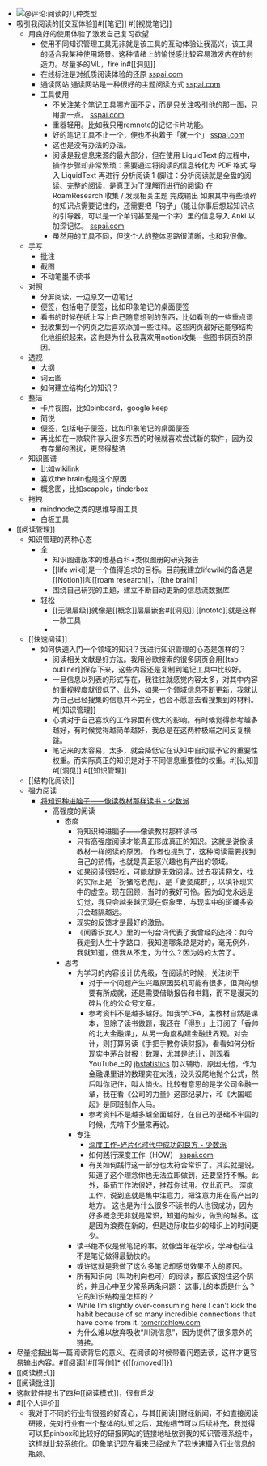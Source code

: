 - ![](https://firebasestorage.googleapis.com/v0/b/firescript-577a2.appspot.com/o/imgs%2Fapp%2Fxinyiheng%2FZMOmXtHGxr.png?alt=media&token=4c17a2dd-801f-4c4e-b3c2-9f9f5a6e1ca1)@评论:阅读的几种类型
- 吸引我阅读的[[交互体验]]#[[笔记]] #[[视觉笔记]]
    - 用良好的使用体验了激发自己复习欲望
        - 使用不同知识管理工具无非就是该工具的互动体验让我高兴，该工具的适合我某种使用场景。这种情绪上的愉悦感比较容易激发内在的创造力。尽量多的ML，fire in#[[洞见]]
        - 在线标注是对纸质阅读体验的还原 [sspai.com](https://sspai.com/post/51236)
        - 通读网站 通读网站是一种很好的主题阅读方式 [sspai.com](https://sspai.com/post/51236)
        - 工具使用
            - 不关注某个笔记工具哪方面不足，而是只关注吸引他的那一面，只用那一点。 [sspai.com](https://sspai.com/prime/story/vol07-their-note-taking-methodology)
            - 重器轻用。比如我只用remnote的记忆卡片功能。
            - 好的笔记工具不止一个，便也不执着于「就一个」 [sspai.com](https://sspai.com/prime/story/vol07-their-note-taking-methodology)
            - 这也是没有办法的办法。
            - 阅读是我信息来源的最大部分，但在使用 LiquidText 的过程中，操作步骤却非常繁琐：需要通过将阅读的信息转化为 PDF 格式 导入 LiquidText 再进行 分析阅读 1 (脚注：分析阅读就是全盘的阅读、完整的阅读，是真正为了理解而进行的阅读) 在 RoamResearch 收集 / 发现相关主题 完成输出 如果其中有些琐碎的知识点需要记住的，还需要把「钩子」（能让你事后想起知识点的引导器，可以是一个单词甚至是一个字）里的信息导入 Anki 以加深记忆。 [sspai.com](https://sspai.com/post/63879)
            - 虽然用的工具不同，但这个人的整体思路很清晰，也和我很像。
    - 手写
        - 批注
        - 截图
        - 不动笔墨不读书
    - 对照
        - 分屏阅读，一边原文一边笔记
        - 便签，包括电子便签，比如印象笔记的桌面便签
        - 看书的时候在纸上写上自己随意想到的东西，比如看到的一些重点词
        - 我收集到一个网页之后喜欢添加一些注释。这些网页最好还能够结构化地组织起来，这也是为什么我喜欢用notion收集一些图书网页的原因。
    - 透视
        - 大纲
        - 词云图
        - 如何建立结构化的知识？
    - 整洁
        - 卡片视图，比如pinboard，google keep
        - 简悦
        - 便签，包括电子便签，比如印象笔记的桌面便签
        - 再比如在一款软件存入很多东西的时候就喜欢尝试新的软件，因为没有存量的困扰，更显得整洁
    - 知识图谱
        - 比如wikilink
        - 喜欢the brain也是这个原因
        - 概念图，比如scapple，tinderbox
    - 拖拽
        - mindnode之类的思维导图工具
        - 白板工具
- [[阅读管理]]
    - 知识管理的两种心态
        - 全
            - 知识图谱版本的维基百科+类似图册的研究报告
            - [[life wiki]]是一个值得追求的目标。目前我建立lifewiki的备选是[[Notion]]和[[roam research]]，[[the brain]]
            - 围绕自己研究的主题，建立不断自动更新的信息流数据库
        - 轻松
            - [[无限层级]]就像是[[概念]]层层嵌套#[[洞见]] [[nototo]]就是这样一款工具
            - 
    - [[快速阅读]]
        - 如何快速入门一个领域的知识？我进行知识管理的心态是怎样的？
            - 阅读相关文献是好方法。我用谷歌搜索的很多网页会用[[tab outliner]]保存下来，这些内容还是复制到笔记工具中比较好。
            - 一旦信息以列表的形式存在，我往往就感觉内容太多，对其中内容的重视程度就很低了。此外，如果一个领域信息不断更新，我就认为自己已经搜集的信息并不完全，也会不愿意去看搜集到的材料。#[[知识管理]]
            - 心境对于自己喜欢的工作界面有很大的影响。有时候觉得参考越多越好，有时候觉得越简单越好，我总是在这两种极端之间反复横跳。
            - 笔记来的太容易，太多，就会降低它在认知中自动赋予它的重要性权重。而实际真正的知识是对于不同信息重要性的权重。#[[认知]] #[[洞见]] #[[知识管理]] 
    - [[结构化阅读]]
    - 强力阅读
        - [将知识种进脑子——像读教材那样读书 - 少数派](https://sspai.com/post/46071)
            - 高强度的阅读
                - 态度
                    - 将知识种进脑子——像读教材那样读书
                    - 只有高强度阅读才能真正形成真正的知识。这就是说像读教材一样阅读的原因。 作者也提到了，这种阅读需要找到自己的热情，也就是真正感兴趣也有产出的领域。
                    - 如果阅读很轻松，可能就是无效阅读。过去我读网文，找的实际上是「扮猪吃老虎」、是「妻妾成群」，以填补现实中的虚空。现在回顾，当时的我好可怜。因为幻觉永远是幻觉，我只会越来越沉浸在假象里，与现实中的斑斓多姿只会越隔越远。
                    - 现实的反馈才是最好的激励。
                    - 《闻香识女人》里的一句台词代表了我曾经的选择：如今我走到人生十字路口，我知道哪条路是对的，毫无例外，我就知道，但我从不走，为什么？因为妈的太苦了。
                - 思考
                    - 为学习的内容设计优先级，在阅读的时候，关注树干
                        - 对于一个问题产生兴趣原因契机可能有很多，但真的想要有所成就，还是需要借助报告和书籍，而不是漫天的碎片化的公众号文章。
                        - 参考资料不是越多越好。如我学CFA，主教材自然是课本，但除了读书做题，我还在「得到」上订阅了「香帅的北大金融课」，从另一角度构建金融世界观。对会计，则打算另读《手把手教你读财报》，看看如何分析现实中茅台财报；数理，尤其是统计，则观看 YouTube上的 [jbstatistics](https://www.youtube.com/channel/UCiHi6xXLzi9FMr9B0zgoHqA) 加以辅助，原因无他，作为金融课里讲的数理实在太浅，没头没尾地抛个公式，然后叫你记住，叫人恼火。比较有意思的是学公司金融一章，我在看《公司的力量》这部纪录片，和《大国崛起》是同班制作人马。
                        - 参考资料不是越多越全面越好，在自己的基础不牢固的时候，先啃下少量来再说。
                    - 专注
                        - [深度工作-碎片化时代中成功的良方 - 少数派](https://www.diigo.com/outliner/diigo_items/1060283/12128769/617077396)
                        - 如何践行深度工作（HOW） [sspai.com](https://sspai.com/post/45897)
                        - 有关如何践行这一部分也太符合常识了。其实就是说，知道了这个理念你也无法立即做到，还要坚持不懈。此外，番茄工作法很好，推荐你试用。仅此而已。 深度工作，说到底就是集中注意力，把注意力用在高产出的地方。 这也是为什么很多不读书的人也很成功，因为好多概念无非就是常识，知道的越少，做到的越多。这是因为浪费在新的，但是边际收益少的知识上的时间更少。
                    - 读书绝不仅是做笔记的事。就像当年在学校，学神也往往不是笔记做得最勤快的。
                    - 或许这就是我做了这么多笔记却感觉效果不大的原因。
                    - 所有知识向（叫功利向也可）的阅读，都应该抱住这个鹄的，并且心中至少常系两条问题： 这事儿的本质是什么？它的知识结构是怎样的？
                    - While I’m slightly over-consuming here I can’t kick the habit because of so many incredible connections that have come from it. [tomcritchlow.com](https://tomcritchlow.com/2018/10/10/of-gardens-and-wikis/)
                    - 为什么难以放弃吸收“川流信息”，因为提供了很多意外的链接。
- 尽量挖掘出每一篇阅读背后的意义。在阅读的时候带着问题去读，这样才更容易输出内容。#[[阅读]]#[[写作]][*](((4yf0CeyBj))) {{[[r/moved]]}}
- [[阅读模式]]
- [[阅读批注]]
- 这款软件提出了四种[[阅读模式]]，很有启发
- #[[个人评价]]
    - 我对于不同的行业有很强的好奇心，与其[[阅读]]财经新闻，不如直接阅读研报，先对行业有一个整体的认知之后，其他细节可以后续补充，我觉得可以把pinbox和比较好的研报网站的链接地址放到我的知识管理系统中，这样就比较系统化。印象笔记现在看来已经成为了我快速摄入行业信息的瓶颈。
